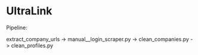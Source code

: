 # UltraLink

Pipeline:

extract_company_urls ->
manual\_\_login_scraper.py ->
clean_companies.py ->
clean_profiles.py
